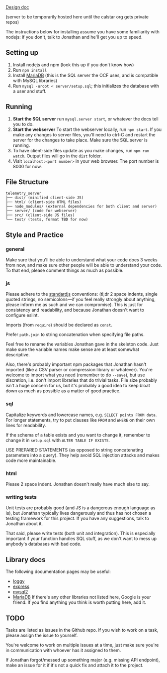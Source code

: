 [Design doc](https://docs.google.com/document/d/119mO6KgK3HY6Tx_hRBTXcs0BSQwWCaGpI0whlhqaW74/edit)


(server to be temporarily hosted here until the calstar org gets private repos)

The instructions below for installing assume you have some familiarity with nodejs: if you don't, talk to Jonathan and he'll get you up to speed.

## Setting up
1. Install nodejs and npm (look this up if you don't know how)
2. Run `npm install`
3. Install [MariaDB](https://mariadb.org/download/) (this is the SQL server the OCF uses, and is compatible with MySQL libraries)
4. Run `mysql -uroot < server/setup.sql`; this initializes the database with a user and stuff.

## Running
1. <b>Start the SQL server</b> run `mysql.server start`, or whatever the docs tell you to do.
2. <b>Start the webserver</b> To start the webserver locally, run `npm start`. If you make any changes to server files, you'll need to ctrl-C and restart the server for the changes to take place. Make sure the SQL server is running.
3. To have client-side files update as you make changes, run `npm run watch`. Output files will go in the `dist` folder.
4. Visit `localhost:<port number>` in your web browser. The port number is 8000 for now.

## File Structure
```
telemetry_server
├── dist/ (minified client-side JS)
├── html/ (client-side HTML files)
├── node_modules/ (external dependencies for both client and server)
├── server/ (code for webserver)
├── src/ (client-side JS files)
└── test/ (tests, format TBD for now)
```

## Style and Practice
### general
Make sure that you'll be able to understand what your code does 3 weeks from now, and make sure other people will be able to understand your code. To that end, please comment things as much as possible.

### js
Please adhere to the [standardjs](https://standardjs.com/) conventions: (tl;dr 2 space indents, single quoted strings, no semicolons—if you feel really strongly about anything, please inform me as such and we can compromise). This is just for consistency and readability, and because Jonathan doesn't want to configure eslint.

Imports (from `require`) should be declared as `const`.

Prefer `path.join` to string concatenation when specifying file paths.

Feel free to rename the variables Jonathan gave in the skeleton code. Just make sure the variable names make sense are at least somewhat descriptive.

Also, there's probably important npm packages that Jonathan hasn't imported (like a CSV parser or compression library or whatever). You're welcome to import what you need (remember to do `--save`), but use discretion, i.e. don't import libraries that do trivial tasks. File size probably isn't a huge concern for us, but it's probably a good idea to keep bloat down as much as possible as a matter of good practice.

### sql
Capitalize keywords and lowercase names, e.g. `SELECT points FROM data`. For longer statements, try to put clauses like `FROM` and `WHERE` on their own lines for readability.

If the schema of a table exists and you want to change it, remember to change it in `setup.sql` with `ALTER TABLE IF EXISTS`.

USE PREPARED STATEMENTS (as opposed to string concatenating parameters into a query). They help avoid SQL injection attacks and makes code more maintainable.

### html
Please 2 space indent. Jonathan doesn't really have much else to say.

### writing tests
Unit tests are probably good (and JS is a dangerous enough language as is), but Jonathan typically lives dangerously and thus has not chosen a testing framework for this project. If you have any suggestions, talk to Jonathan about it.

That said, please write tests (both unit and integration). This is especially important if your function handles SQL stuff, as we don't want to mess up anybody's databases with bad code.

## Library docs
The following documentation pages may be useful:
- [loggy](https://www.npmjs.com/package/loggy)
- [express](https://expressjs.com/en/4x/api.html)
- [mysql2](https://www.npmjs.com/package/mysql2)
- [MariaDB](https://mariadb.com/kb/en/library/documentation/)
If there's any other libraries not listed here, Google is your friend. If you find anything you think is worth putting here, add it.

## TODO
Tasks are listed as issues in the Github repo. If you wish to work on a task, please assign the issue to yourself.

You're welcome to work on multiple issues at a time, just make sure you're in communication with whoever has it assigned to them.

If Jonathan forgot/messed up something major (e.g. missing API endpoint), make an issue for it if it's not a quick fix and attach it to the project.

